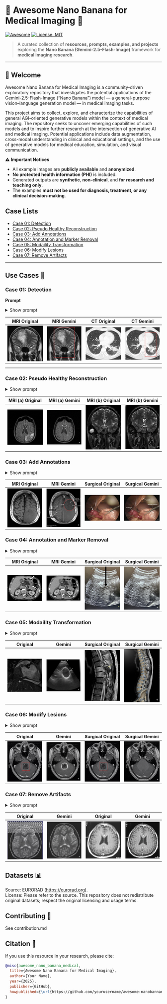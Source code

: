 
# 🩻 Awesome Nano Banana for Medical Imaging 🍌

[![Awesome](https://awesome.re/badge.svg)](https://awesome.re)
[![License: MIT](https://img.shields.io/badge/License-MIT-yellow.svg)](https://opensource.org/licenses/MIT)

> A curated collection of **resources, prompts, examples, and projects** exploring the **Nano Banana (Gemini-2.5-Flash-Image)** framework for **medical imaging research**.

---

## 👋 Welcome

Awesome Nano Banana for Medical Imaging is a community-driven exploratory repository that investigates the potential applications of the Gemini-2.5-Flash-Image (“Nano Banana”) model — a general-purpose vision–language generation model — in medical imaging tasks.

This project aims to collect, explore, and characterize the capabilities of general AGI-oriented generative models within the context of medical imaging. The repository seeks to uncover emerging capabilities of such models and to inspire further research at the intersection of generative AI and medical imaging. Potential applications include data augmentation, cross-modal understanding in clinical and educational settings, and the use of generative models for medical education, simulation, and visual communication.

⚠️ **Important Notices**

* All example images are **publicly available** and **anonymized**.
* **No protected health information (PHI)** is included.
* Generated outputs are **synthetic**, **non-clinical**, and **for research and teaching only**.
* The examples **must not be used for diagnosis, treatment, or any clinical decision-making**.


## Case Lists
- [Case 01: Detection](#case-01-detection)
- [Case 02: Pseudo Healthy Reconstruction ](#case-02-status-transformation)
- [Case 03: Add Annotations](#case-03-add-only-annotations)
- [Case 04: Annotation and Marker Removal](#case-04-annotation-and-marker-removal)
- [Case 05: Modaility Transformation](#case-05-pseudo-healthy-reconstruction)
- [Case 06: Modify Lesions](#case-06-modify-lesions)
- [Case 07: Remove Artifacts](#case-07-remove-artifacts)

--- 
## Use Cases 🏥

### Case 01: Detection

**Prompt**
<details>
<summary>Show prompt</summary>

```
Detect and localize abnormal regions in this [image modality]. Highlight abnormal areas with bounding boxes.
```
</details>

| MRI Original | MRI Gemini | CT Original | CT Gemini |
|--------------|------------|-------------|-----------|
| <img src="./images/input.png" alt="MRI Input Image" width="200"> | <img src="./images/gemini.png" alt="MRI Gemini Output" width="200"> | <img src="./images/case_19205.png" alt="CT Input Image" width="200"> | <img src="./images/case_19205_gemini.png" alt="CT Gemini Output" width="200"> |

---

### Case 02: Pseudo Healthy Reconstruction
<details>
<summary>Show prompt</summary>

```
Remove the unhealthy or abnormal areas in the images and generate a healthy version of the image.
```
</details>

| MRI (a) Original | MRI (a) Gemini | MRI (b) Original | MRI (b) Gemini |
|------------------|----------------|------------------|----------------|
| <img src="./images/input2.png" alt="MRI (a) Input Image" width="200"> | <img src="./images/output2.png" alt="MRI (a) Gemini Output" width="200"> | <img src="./images/case_19195.png" alt="MRI (b) Input Image" width="200"> | <img src="./images/case_19195_gemini.png" alt="MRI (b) Gemini Output" width="200"> |

### Case 03: Add Annotations
<details>
<summary>Show prompt</summary>

```
Annotate this [image modality] without altering the original pixels. Add overlays/annotations only.
```
</details>

| MRI Original | MRI Gemini | Surgical Original | Surgical Gemini |
|--------------|------------|-------------------|-----------------|
| <img src="./images/case_7941.png" alt="MRI Input Image" width="200"> | <img src="./images/case_7941_gemini.png" alt="MRI Gemini Output" width="200"> | <img src="./images/case18515.png" alt="Surgical Input Image" width="200"> | <img src="./images/case18515_gemini.png" alt="Surgical Gemini Output" width="200"> |

### Case 04: Annotation and Marker Removal
<details>
<summary>Show prompt</summary>

```
Remove all annotations, arrows, labels, text, and markers from this scan image. Reconstruct the underlying anatomy naturally and seamlessly, keeping the original texture, contrast, and medical details intact. Do not alter or blur anatomical structures.
```
</details>

| MRI Original | MRI Gemini | Surgical Original | Surgical Gemini |
|--------------|------------|-------------------|-----------------|
| <img src="./images/case_18515.png" alt="MRI Input Image" width="200"> | <img src="./images/case_18515_gemini.png" alt="MRI Gemini Output" width="200"> | <img src="./images/case_18816.png" alt="Surgical Input Image" width="200"> | <img src="./images/case_18816_gemini.png" alt="Surgical Gemini Output" width="200"> |

### Case 05: Modaility Transformation
<details>
<summary>Show prompt</summary>

```
Generate a realistic transthoracic echocardiographic (ultrasound) image of the human heart in a similar view and orientation as the provided cardiac MRI image. The image should depict the left ventricle, left atrium, and mitral valve region with clear grayscale ultrasound texture, realistic speckle noise, and anatomical detail. The mitral valve leaflets should be visible with slight curvature consistent with systole. Use appropriate ultrasound shading, acoustic shadowing, and tissue echogenicity. The overall appearance must resemble a real clinical echocardiogram, not a diagram or illustration.

Generate a realistic 3D anatomical model of the human spine based on the provided sagittal MRI image. The 3D reconstruction must precisely match the curvature, alignment, and proportions of the vertebrae as seen in the MRI. Include detailed vertebral bodies, intervertebral discs, spinal canal, and surrounding soft tissue outlines. Maintain anatomical accuracy of thoracic and lumbar segments, preserving the same posture and sagittal orientation as the original MRI. Render the 3D model in a semi-transparent medical visualization style with realistic bone texture and soft lighting. The result should look like a 3D version of this MRI slice, without any change in direction or angle.
Emphasize: same sagittal view, same curvature, anatomically correct spine model reconstructed from MRI data.
```
</details>

| Original | Gemini | Surgical Original | Surgical Gemini |
|--------------|------------|-------------------|-----------------|
| <img src="./images/case_13950.png" alt="MRI Input Image" width="200"> | <img src="./images/case_13950_gemini.png" alt="MRI Gemini Output" width="200"> | <img src="./images/case_14834.png" alt="Surgical Input Image" width="200"> | <img src="./images/case_14834_gemini.png" alt="Surgical Gemini Output" width="200"> |

### Case 06: Modify Lesions
<details>
<summary>Show prompt</summary>

```
The red box indicates the tumor region for reference only — do not display the box in the output.
Simulate advanced-stage tumor progression in that region: enlarge the lesion by approximately 50% relative to the original size.
Keep all other brain anatomy, alignment, and texture identical to the original image, with no artifacts or hallucinated structures.

The red box indicates the lesion region to be removed — do not show the box in the output.
Generate a version of the scan with that lesion completely removed, restoring normal tissue appearance and continuity in that region.
Preserve all surrounding brain anatomy, alignment, intensity patterns, and MR noise exactly as in the original image.
The result must look anatomically realistic and artifact-free.
```
</details>

| Original | Gemini | Surgical Original | Surgical Gemini |
|--------------|------------|-------------------|-----------------|
| <img src="./images/17344.png" alt="MRI Input Image" width="200"> | <img src="./images/17344_gemini.png" alt="MRI Gemini Output" width="200"> | <img src="./images/17344.png" alt="Surgical Input Image" width="200"> | <img src="./images/17344_gemini_2.png" alt="Surgical Gemini Output" width="200"> |

### Case 07: Remove Artifacts
<details>
<summary>Show prompt</summary>

```
Use the provided scan as the anatomical reference.
Remove imaging artifacts or acquisition noise while keeping all brain structures, intensity gradients, and MR texture identical to the original.
Do not alter anatomy, contrast, or alignment.

Remove the imaging artifacts and restore normal brain tissue appearance while preserving all anatomical structures, symmetry, and MR intensity patterns.
Keep the ventricles, cortex, and white matter boundaries identical to the original scan.
Produce a clean, artifact-free, anatomically faithful version that looks realistic and consistent with standard T1 MRI.
```
</details>

| Original | Gemini | Original | Gemini |
|--------------|------------|-------------------|-----------------|
| <img src="./images/artefect.png" alt="MRI Input Image with Artifact" width="200"> | <img src="./images/artefect_gemini.png" alt="MRI Gemini Output (Artifact Removed)" width="200"> |  <img src="./images/artefect2.png" alt="MRI Input Image with Artifact" width="200"> | <img src="./images/artefect_gemini2.png" alt="MRI Gemini Output (Artifact Removed)" width="200">|

## Datasets 📊
Source: EURORAD (https://eurorad.org).  
License: Please refer to the source. This repository does not redistribute original datasets; respect the original licensing and usage terms.

## Contributing 🤝
See contribution.md

## Citation 📖
If you use this resource in your research, please cite:

```bibtex
@misc{awesome_nano_banana_medical,
  title={Awesome Nano Banana for Medical Imaging},
  author={Your Name},
  year={2025},
  publisher={GitHub},
  howpublished={\url{https://github.com/yourusername/awesome-nanobannan-for-medical-imaging}}
}
```
